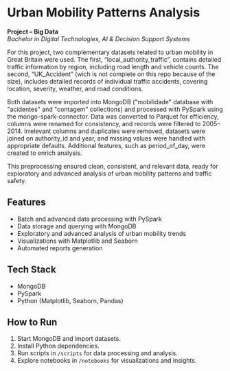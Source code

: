 # Urban Mobility Patterns Analysis

**Project – Big Data**  
*Bachelor in Digital Technologies, AI & Decision Support Systems*

For this project, two complementary datasets related to urban mobility in Great Britain were used. The first, “local_authority_traffic”, contains detailed traffic information by region, including road length and vehicle counts. The second, “UK_Accident” (wich is not complete on this repo because of the size), includes detailed records of individual traffic accidents, covering location, severity, weather, and road conditions.

Both datasets were imported into MongoDB ("mobilidade" database with "acidentes" and "contagem" collections) and processed with PySpark using the mongo-spark-connector. Data was converted to Parquet for efficiency, columns were renamed for consistency, and records were filtered to 2005–2014. Irrelevant columns and duplicates were removed, datasets were joined on authority_id and year, and missing values were handled with appropriate defaults. Additional features, such as period_of_day, were created to enrich analysis.

This preprocessing ensured clean, consistent, and relevant data, ready for exploratory and advanced analysis of urban mobility patterns and traffic safety.

## Features
- Batch and advanced data processing with PySpark  
- Data storage and querying with MongoDB  
- Exploratory and advanced analysis of urban mobility trends  
- Visualizations with Matplotlib and Seaborn  
- Automated reports generation  

## Tech Stack
- MongoDB  
- PySpark  
- Python (Matplotlib, Seaborn, Pandas)  

## How to Run
1. Start MongoDB and import datasets.  
2. Install Python dependencies.  
3. Run scripts in `/scripts` for data processing and analysis.  
4. Explore notebooks in `/notebooks` for visualizations and insights.

